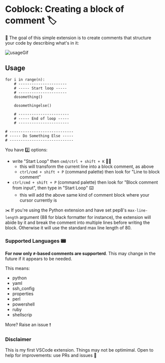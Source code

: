 # Coblock: Creating a block of comment 🏷

📌 The goal of this simple extension is to create comments that structure your code by describing what's in it:

![usageGif](https://s3.gifyu.com/images/ezgif.com-resize-15da7ed4f4f79417c.gif)

## Usage

```
for i in range(n):
    # ----------------------
    # ----- Start loop -----
    # ----------------------
    dosomething()

    dosomethingelse()

    # -----------------------
    # ----- End of loop -----
    # -----------------------

# -----------------------------
# ----- Do Something Else -----
# -----------------------------
```

You have 2️⃣ options:

* write "Start Loop" then `cmd/ctrl + shift + K` 🛀🏽
  * this will transform the current line into a block comment, as above
  * `ctrl/cmd + shift + P` (command palette) then look for "Line to block comment"
* `ctrl/cmd + shift + P` (command palette) then look for "Block comment from input", then type in "Start Loop" ⌨️
  * this will add the above same kind of comment block where your cursor currently is

✂️ If you're using the Python extension and have set pep8's `max-line-length` argument (88 for black formatter for instance), the extension will abide by it and break the comment into multiple lines before writing the block.
Otherwise it will use the standard max line length of 80.


### Supported Languages 📟

**For now only `#`-based comments are supporterd**. This may change in the future if it appears to be needed.

This means:

* python
* yaml
* ssh_config
* properties
* perl
* powershell
* ruby
* shellscrip

More? Raise an issue ❗️

### Disclaimer

This is my first VSCode extension. Things may not be optimimal. Open to help for improvements: use PRs and issues 📣
